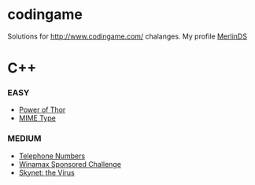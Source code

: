 # codingame
Solutions for http://www.codingame.com/ chalanges.
My profile [MerlinDS](http://www.codingame.com/profile/1d6763668135ec8b9d82efb267363cd2939595)

# C++

### EASY
  
* [Power of Thor](https://github.com/MerlinDS/codingame/blob/master/cpp/Power-of-Thor/solution.cpp)
* [MIME Type](https://github.com/MerlinDS/codingame/blob/master/cpp/MIMEType/solution.cpp)
    
### MEDIUM
    
* [Telephone Numbers](https://github.com/MerlinDS/codingame/blob/master/cpp/Telephone-Numbers/solution.cpp)
* [Winamax Sponsored Challenge](https://github.com/MerlinDS/codingame/blob/master/cpp/Winamax-Sponsored-Challenge/solution.cpp)
* [Skynet: the Virus](https://github.com/MerlinDS/codingame/tree/master/cpp/Skynet-the-Virus)
